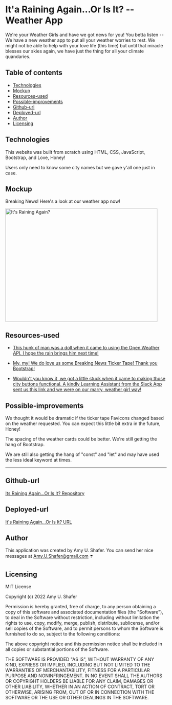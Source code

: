
# It'a Raining Again...Or Is It? -- Weather App

We're your Weather Girls and have we got news for you! You betta listen -- We have a new weather app to put all your weather worries to rest. We might not be able to help with your love life (this time) but until that miracle blesses our skies again, we have just the thing for all your climate quandaries.

## Table of contents
* [Technologies](#technologies)
* [Mockup](#mockup)
* [Resources-used](#resources-used)
* [Possible-improvements](#possible-improvements)
* [Github-url](#github-url)
* [Deployed-url](#deployed-url)
* [Author](#author)
* [Licensing](#licensing)



## Technologies

This website was built from scratch using HTML, CSS, JavaScript, Bootstrap, and Love, Honey!

Users only need to know some city names but we gave y'all one just in case. 

## Mockup

Breaking News! Here's a look at our weather app now!

<img src="./assets/images/wGirlsApp.gif" width="475" height="352" alt="It's Raining Again?"/>

## Resources-used

* <a href="https://m.youtube.com/watch?v=ecT42O6I_WI" target="_blank"> This hunk of man was a doll when it came to using the Open Weather API. I hope the rain brings him next time! </a> 

* <a href="https://bbbootstrap.com/snippets/bootstrap-scrolling-breaking-news-ticker-53214404" target="_blank"> My, my! We do love us some Breaking News Ticker Tape! Thank you Bootstrap! </a> 

* <a href="https://developer.mozilla.org/en-US/docs/Web/API/Event/target" target="_blank"> Wouldn't you know it, we got a little stuck when it came to making those city buttons functional. A kindly Learning Assistant from the Slack App sent us this link and we were on our marry, weather girl way! </a> 

## Possible-improvements

We thought it would be dramatic if the ticker tape Favicons changed based on the weather requested. You can expect this little bit extra in the future, Honey!

The spacing of the weather cards could be better. We're still getting the hang of Bootstrap. 

We are still also getting the hang of "const" and "let" and may have used the less ideal keyword at times.

---

## Github-url
<a href=https://github.com/AmyShafer/Its-Raining-Again-Or-Is-It target="_blank_">Its Raining Again...Or Is It? Repository</a> 

## Deployed-url
<a href="https://amyshafer.github.io/Its-Raining-Again-Or-Is-It/" target="_blank_">It's Raining Again...Or Is It? URL</a> 

## Author

This application was created by Amy U. Shafer. You can send her nice messages at Amy.U.Shafer@gmail.com ☂️

## Licensing 

MIT License

Copyright (c) 2022 Amy U. Shafer

Permission is hereby granted, free of charge, to any person obtaining a copy
of this software and associated documentation files (the "Software"), to deal
in the Software without restriction, including without limitation the rights
to use, copy, modify, merge, publish, distribute, sublicense, and/or sell
copies of the Software, and to permit persons to whom the Software is
furnished to do so, subject to the following conditions:

The above copyright notice and this permission notice shall be included in all
copies or substantial portions of the Software.

THE SOFTWARE IS PROVIDED "AS IS", WITHOUT WARRANTY OF ANY KIND, EXPRESS OR
IMPLIED, INCLUDING BUT NOT LIMITED TO THE WARRANTIES OF MERCHANTABILITY,
FITNESS FOR A PARTICULAR PURPOSE AND NONINFRINGEMENT. IN NO EVENT SHALL THE
AUTHORS OR COPYRIGHT HOLDERS BE LIABLE FOR ANY CLAIM, DAMAGES OR OTHER
LIABILITY, WHETHER IN AN ACTION OF CONTRACT, TORT OR OTHERWISE, ARISING FROM,
OUT OF OR IN CONNECTION WITH THE SOFTWARE OR THE USE OR OTHER DEALINGS IN THE
SOFTWARE.


